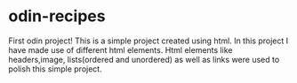 # odin-recipes
First odin project!
This is a simple project created using html.
In this project I have made use of different html elements.
Html elements like headers,image, lists(ordered and unordered) as well as links were used to polish this simple project.